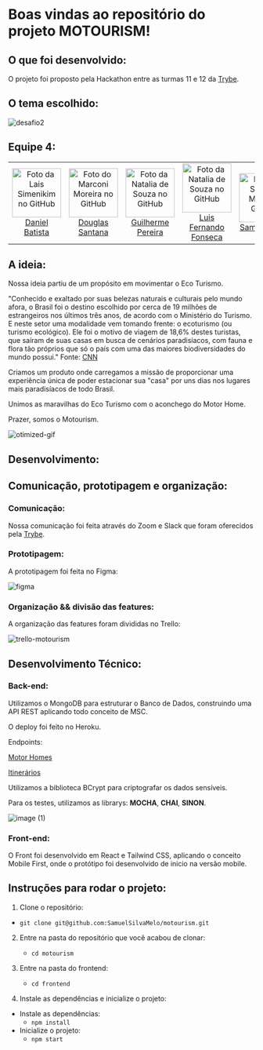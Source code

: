 # Boas vindas ao repositório do projeto MOTOURISM!

## O que foi desenvolvido:

O projeto foi proposto pela Hackathon entre as turmas 11 e 12 da <a href="https://app.betrybe.com/">Trybe</a>.

## O tema escolhido:

![desafio2](https://user-images.githubusercontent.com/78225894/145867515-b8401fac-bfcc-4ed2-a63e-fd0870b9c82a.png)

## Equipe 4:

<table>
  <tr>
    <td align="center">
      <a href="https://www.linkedin.com/in/danielbped/">
        <img src="https://ca.slack-edge.com/TMDDFEPFU-U01SZ8JQXRQ-8e0ccfe91d5d-512" width="100px;" alt="Foto da Lais Simenikim no GitHub"/><br>
        <sub>
          <a href="https://www.linkedin.com/in/danielbped/">Daniel Batista</a>
        </sub>
      </a>
    </td>
    <td align="center">
      <a href="https://www.linkedin.com/in/douglasdns/">
        <img src="https://ca.slack-edge.com/TMDDFEPFU-U01KU84DW93-fc7f8b422205-512" width="100px;" alt="Foto do Marconi Moreira no GitHub"/><br>
        <sub>
          <a href="https://www.linkedin.com/in/douglasdns/">Douglas Santana</a>
        </sub>
      </a>
    </td>
    <td align="center">
      <a href="https://www.linkedin.com/in/gui-pereira/">
        <img src="https://ca.slack-edge.com/TMDDFEPFU-U01Q7G668A0-35043df532b2-512" width="100px;" alt="Foto da Natalia de Souza no GitHub"/><br>
        <sub>
          <a href="https://www.linkedin.com/in/gui-pereira/">Guilherme Pereira</a>
        </sub>
      </a>
    </td>
    <td align="center">
      <a href="https://www.linkedin.com/in/luisffg/">
        <img src="https://ca.slack-edge.com/TMDDFEPFU-U01SZ8K0L0J-75fc4f3c65d9-512" width="100px;" alt="Foto da Natalia de Souza no GitHub"/><br>
        <sub>
          <a href="https://www.linkedin.com/in/luisffg/">Luis Fernando Fonseca</a>
        </sub>
      </a>
    </td>
    <td align="center">
      <a href="https://github.com/SamuelSilvaMelo">
        <img src="https://avatars.githubusercontent.com/u/80549416?v=4" width="100px;" alt="Foto do Samuel Melo no GitHub"/><br>
        <sub>
          <a href="https://github.com/SamuelSilvaMelo">Samuel Melo</a>
        </sub>
      </a>
    </td>
  </tr>
</table>

## A ideia:

Nossa ideia partiu de um propósito em movimentar o Eco Turismo.

"Conhecido e exaltado por suas belezas naturais e culturais pelo mundo afora, o Brasil foi o destino escolhido por cerca de 19 milhões de estrangeiros nos últimos três anos, de acordo com o Ministério do Turismo. E neste setor uma modalidade vem tomando frente: o ecoturismo (ou turismo ecológico). Ele foi o motivo de viagem de 18,6% destes turistas, que saíram de suas casas em busca de cenários paradisíacos, com fauna e flora tão próprios que só o país com uma das maiores biodiversidades do mundo possui." Fonte: <a href="https://viagemegastronomia.cnnbrasil.com.br/noticias/ecoturismo-no-brasil-a-tendencia-que-veio-para-ficar-no-pos-pandemia/">CNN</a>

Criamos um produto onde carregamos a missão de proporcionar uma experiência única de poder estacionar sua "casa" por uns dias nos lugares mais paradisíacos de todo Brasil.

Unimos as maravilhas do Eco Turismo com o aconchego do Motor Home.

Prazer, somos o Motourism.

![otimized-gif](https://user-images.githubusercontent.com/78225894/145897892-78a0bcda-11da-47ef-9cf6-5148e16b4410.gif)

## Desenvolvimento:

## Comunicação, prototipagem e organização:

### Comunicação:

Nossa comunicação foi feita através do Zoom e Slack que foram oferecidos pela <a href="https://app.betrybe.com/">Trybe</a>.

### Prototipagem:

A prototipagem foi feita no Figma:

![figma](https://user-images.githubusercontent.com/78225894/145875236-3e90864c-2c02-4396-ab0f-8b10b5aa8dda.png)

### Organização && divisão das features:

A organização das features foram divididas no Trello:

![trello-motourism](https://user-images.githubusercontent.com/78225894/145875328-a24e1ad7-dd69-4ba5-821f-808eeac9fb90.png)

## Desenvolvimento Técnico:

### Back-end:

Utilizamos o MongoDB para estruturar o Banco de Dados, construindo uma API REST aplicando todo conceito de MSC.

O deploy foi feito no Heroku.

Endpoints:

<a href="https://motourism-backend.herokuapp.com/motorhomes">Motor Homes</a>

<a href="https://motourism-backend.herokuapp.com/itineraries">Itinerários</a>

Utilizamos a biblioteca BCrypt para criptografar os dados sensíveis.

Para os testes, utilizamos as librarys: **MOCHA**, **CHAI**, **SINON**.

![image (1)](https://user-images.githubusercontent.com/78225894/145903179-68f5f67e-b8af-4849-b363-86054a711828.png)

### Front-end:

O Front foi desenvolvido em React e Tailwind CSS, aplicando o conceito Mobile First, onde o protótipo foi desenvolvido de inicio na versão mobile.

## Instruções para rodar o projeto:
1. Clone o repositório:

 * `git clone git@github.com:SamuelSilvaMelo/motourism.git`
 
2. Entre na pasta do repositório que você acabou de clonar:

    * `cd motourism`

3. Entre na pasta do frontend:

    * `cd frontend`

4. Instale as dependências e inicialize o projeto:

  * Instale as dependências:
    * `npm install`
  * Inicialize o projeto:
    * `npm start`
